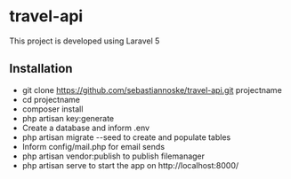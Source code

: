 # travel-api

This project is developed using Laravel 5

## Installation
- git clone https://github.com/sebastiannoske/travel-api.git projectname
- cd projectname
- composer install
- php artisan key:generate
- Create a database and inform .env
- php artisan migrate --seed to create and populate tables
- Inform config/mail.php for email sends
- php artisan vendor:publish to publish filemanager
- php artisan serve to start the app on http://localhost:8000/
